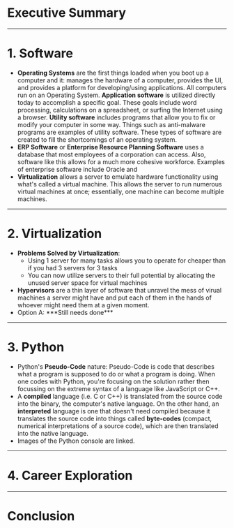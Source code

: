 # Executive Summary

___
# 1. Software
<ul>
  <li><strong>Operating Systems</strong> are the first things loaded when you boot up a computer and it: manages the hardware of a computer, provides the UI, and provides a platform for developing/using applications. All computers run on an Operating System. <strong>Application software</strong> is utilized directly today to accomplish a specific goal. These goals include word processing, calculations on a spreadsheet, or surfing the Internet using a browser. <strong>Utility software</strong> includes programs that allow you to fix or modify your computer in some way. Things such as anti-malware programs are examples of utility software. These types of software are created to fill the shortcomings of an operating system.</li>
  <li><strong>ERP Software</strong> or <strong>Enterprise Resource Planning Software</strong> uses a database that most employees of a corporation can access. Also, software like this allows for a much more cohesive workforce. Examples of enterprise software include Oracle and </li>
  <li><strong>Virtualization</strong> allows a server to emulate hardware functionality using what's called a virtual machine. This allows the server to run numerous virtual machines at once; essentially, one machine can become multiple machines. </li>
</ul>

___
# 2. Virtualization
<ul>
  <li><strong>Problems Solved by Virtualization</strong>: 
     <ul>
       <li>Using 1 server for many tasks allows you to operate for cheaper than if you had 3 servers for 3 tasks</li>
       <li>You can now utilize servers to their full potential by allocating the unused server space for virtual machines</li>
     </ul>
  </li>
  <li><strong>Hypervisors</strong> are a thin layer of software that unravel the mess of virual machines a server might have and put each of them in the hands of whoever might need them at a given moment.</li>
  <li>Option A: ***Still needs done***</li>
</ul>

___
# 3. Python
<ul>
  <li>Python's <strong>Pseudo-Code</strong> nature: Pseudo-Code is code that describes what a program is supposed to do or what a program is doing. When one codes with Python, you're focusing on the solution rather then focussing on the extreme syntax of a language like JavaScript or C++.</li>
  <li>A <strong>compiled</strong> language (i.e. C or C++) is translated from the source code into the binary, the computer's native language. On the other hand, an <strong>interpreted</strong> language is one that doesn't need compiled because it translates the source code into things called <strong>byte-codes</strong> (compact, numerical interpretations of a source code), which are then translated into the native language.</li>
  <li>Images of the Python console are linked.</li>
</ul>

___
# 4. Career Exploration

___
# Conclusion


 
